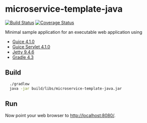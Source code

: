 # microservice-template-java

[![Build Status](https://travis-ci.org/egymgmbh/microservice-template-java.svg?branch=master)](https://travis-ci.org/egymgmbh/microservice-template-java)
[![Coverage Status](https://coveralls.io/repos/github/egymgmbh/microservice-template-java/badge.svg?branch=master)](https://coveralls.io/github/egymgmbh/microservice-template-java?branch=master)

Minimal sample application for an executable web application using
- [Guice 4.1.0](https://github.com/google/guice)
- [Guice Servlet 4.1.0](https://github.com/google/guice/wiki/Servlets)
- [Jetty 9.4.6](http://eclipse.org/jetty/)
- [Gradle 4.3](https://gradle.org/)

## Build

```bash
  ./gradlew
  java -jar build/libs/microservice-template-java.jar
```

## Run

Now point your web browser to [http://localhost:8080/](http://localhost:8080/).
